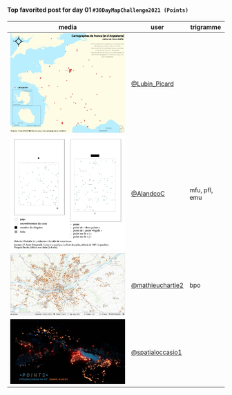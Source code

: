 #### Top favorited post for day 01 `#30DayMapChallenge2021 (Points)`

| media | user | trigramme |
|-------|------|-----------|
| ![image](../uploads/4e8b7a7f9b46639b7b42350472883efd/image.png) |[@Lubin_Picard](https://twitter.com/Lubin_Picard/status/1455234312765427721)|  |
| ![image](../uploads/4d53ae35801e1d4184bd584357f37d30/image.png) |[@AlandcoC](https://twitter.com/AlandcoC/status/1455208527518109705)|mfu, pfl, emu  |
| ![image](../uploads/b5e4fa75fa9ef24074a3e8e62a34d5d8/image.png) |[@mathieuchartie2](https://twitter.com/mathieuchartie2/status/1455281541865672711)|bpo  |
| ![image](../uploads/285968f0cae1e4865045560275875c03/image.png) |[@spatialoccasio1](https://twitter.com/spatialoccasio1/status/1455279757512347648)|  |